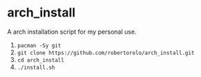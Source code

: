# arch_install
A arch installation script for my personal use.

1. `pacman -Sy git`
2. `git clone https://github.com/robertorolo/arch_install.git`
3. `cd arch_install`
4. `./install.sh`
